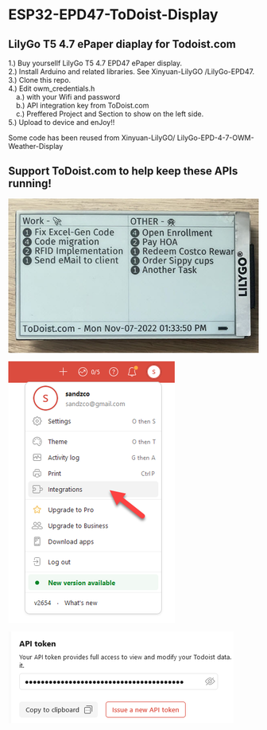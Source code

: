 # ESP32-EPD47-ToDoist-Display<br>
## LilyGo T5 4.7 ePaper diaplay for Todoist.com

1.) Buy yoursellf LilyGo T5 4.7 EPD47 ePaper display.<br>
2.) Install Arduino and related libraries. See  Xinyuan-LilyGO /LilyGo-EPD47.<br>
3.) Clone this repo.<br>
4.) Edit owm_credentials.h <br>
&nbsp;&nbsp;&nbsp;&nbsp;a.) with your Wifi and password<br>
&nbsp;&nbsp;&nbsp;&nbsp;b.) API integration key from ToDoist.com<br>
&nbsp;&nbsp;&nbsp;&nbsp;c.) Preffered Project and Section to show on the left side.<br>
5.) Upload to device and enJoy!!<br>

Some code has been reused from Xinyuan-LilyGO/ LilyGo-EPD-4-7-OWM-Weather-Display

## Support ToDoist.com to help keep these APIs running!

![ToDoist-Display](images/epd47Front.jpeg)

![ToDoist.com Integrations](images/integ.png)

![ToDoist.com API Token](images/token.png)
